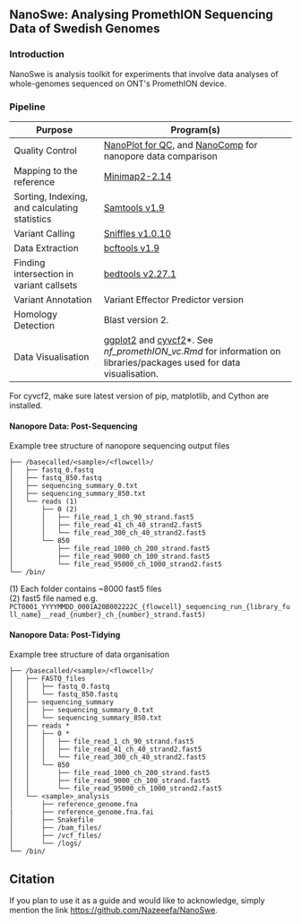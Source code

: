 ## NanoSwe: Analysing PromethION Sequencing Data of Swedish Genomes

### Introduction

NanoSwe is analysis toolkit for experiments that involve data analyses of whole-genomes sequenced on ONT's PromethION device.

### Pipeline

|Purpose |Program(s)|
|---------|-----|
|Quality Control| [NanoPlot for QC](https://github.com/wdecoster/NanoPlot), and [NanoComp](https://github.com/wdecoster/nanocomp) for nanopore data comparison |
|Mapping to the reference|[Minimap2-2.14](https://github.com/lh3/minimap2)|
|Sorting, Indexing, and calculating statistics | [Samtools v1.9](https://github.com/samtools/samtools)|
|Variant Calling|[Sniffles v1.0.10](https://github.com/fritzsedlazeck/Sniffles)|
|Data Extraction|[bcftools v1.9](https://samtools.github.io/bcftools/bcftools.html)|
|Finding intersection in variant callsets| [bedtools v2.27.1](https://github.com/arq5x/bedtools2)|
| Variant Annotation| Variant Effector Predictor version|
| Homology Detection| Blast version 2. |
|Data Visualisation|[ggplot2](https://ggplot2.tidyverse.org/) and [cyvcf2](https://github.com/brentp/cyvcf2)*. See *nf_promethION_vc.Rmd* for information on libraries/packages used for data visualisation.|

For cyvcf2, make sure latest version of pip, matplotlib, and Cython are installed.

#### Nanopore Data: Post-Sequencing 
Example tree structure of nanopore sequencing output files
```
├── /basecalled/<sample>/<flowcell>/
│   ├── fastq_0.fastq
│   ├── fastq_850.fastq
│   ├── sequencing_summary_0.txt
│   ├── sequencing_summary_850.txt
│   └── reads (1)
│       ├── 0 (2)
│       │   ├── file_read_1_ch_90_strand.fast5
│       │   ├── file_read_41_ch_40_strand2.fast5
│       │   └── file_read_300_ch_40_strand2.fast5
│       └── 850
│           ├── file_read_1000_ch_200_strand.fast5
│           ├── file_read_9000_ch_100_strand.fast5
│           └── file_read_95000_ch_1000_strand2.fast5
└── /bin/
```

(1) Each folder contains ~8000 fast5 files <br>
(2) fast5 file named e.g. ```PCT0001_YYYYMMDD_0001A20B002222C_{flowcell}_sequencing_run_{library_full_name}__read_{number}_ch_{number}_strand.fast5)```

#### Nanopore Data: Post-Tidying 
Example tree structure of data organisation
```
├── /basecalled/<sample>/<flowcell>/
│   ├── FASTQ_files
│   │   ├── fastq_0.fastq
│   │   └── fastq_850.fastq
│   ├── sequencing_summary
│   │   ├── sequencing_summary_0.txt
│   │   └── sequencing_summary_850.txt
│   ├── reads *
│   │   ├── 0 *
│   │   │   ├── file_read_1_ch_90_strand.fast5
│   │   │   ├── file_read_41_ch_40_strand2.fast5
│   │   │   └── file_read_300_ch_40_strand2.fast5
│   │   └── 850
│   │       ├── file_read_1000_ch_200_strand.fast5
│   │       ├── file_read_9000_ch_100_strand.fast5
│   │       └── file_read_95000_ch_1000_strand2.fast5
│   └── <sample>_analysis
│       ├── reference_genome.fna
|       ├── reference_genome.fna.fai
│       ├── Snakefile
│       ├── /bam_files/
│       ├── /vcf_files/
│       └── /logs/
└── /bin/
```

## Citation
If you plan to use it as a guide and would like to acknowledge, simply mention the link https://github.com/Nazeeefa/NanoSwe.
